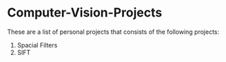 # Computer-Vision-Projects

These are a list of personal projects that consists of the following projects:

1. Spacial Filters
2. SIFT
